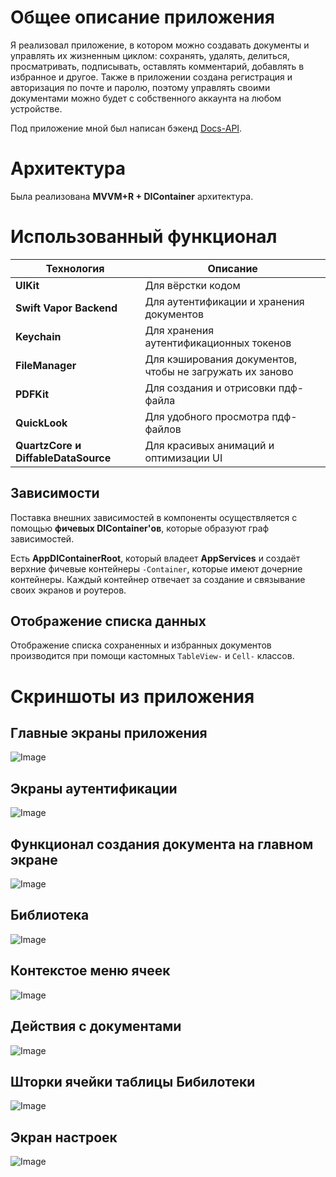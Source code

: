 # Общее описание приложения

Я реализовал приложение, в котором можно создавать документы и управлять их жизненным циклом: сохранять, удалять, делиться, просматривать, подписывать, оставлять комментарий, добавлять в избранное и другое. Также в приложении создана регистрация и авторизация по почте и паролю, поэтому управлять своими документами можно будет с собственного аккаунта на любом устройстве.

Под приложение мной был написан бэкенд [Docs-API](https://github.com/matveylogee/API-Docs).

# Архитектура

Была реализована **MVVM+R + DIContainer** архитектура.

# Использованный функционал

| Технология          | Описание                                                      |
|---------------------|---------------------------------------------------------------|
| **UIKit**           | Для вёрстки кодом                                             |
| **Swift Vapor Backend** | Для аутентификации и хранения документов                  |
| **Keychain**        | Для хранения аутентификационных токенов                       |
| **FileManager**     | Для кэширования документов, чтобы не загружать их заново      |
| **PDFKit**          | Для создания и отрисовки пдф-файла                            |
| **QuickLook**       | Для удобного просмотра пдф-файлов                             |
| **QuartzCore и DiffableDataSource**      | Для красивых анимаций и оптимизации UI   |

## Зависимости

Поставка внешних зависимостей в компоненты осуществляется с помощью **фичевых DIContainer'ов**, которые образуют граф зависимостей. 

Есть **AppDIContainerRoot**, который владеет **AppServices** и создаёт верхние фичевые контейнеры `-Container`, которые имеют дочерние контейнеры. 
Каждый контейнер отвечает за создание и связывание своих экранов и роутеров.


## Отображение списка данных

Отображение списка сохраненных и избранных документов производится при помощи кастомных `TableView-` и `Cell-` классов.

# Скриншоты из приложения

## Главные экраны приложения 

![Image](https://github.com/user-attachments/assets/15983625-b435-4458-967d-e621386523a3)

## Экраны аутентификации

![Image](https://github.com/user-attachments/assets/57ccee43-e024-4c25-a359-cd9bec6db847)

## Функционал создания документа на главном экране

![Image](https://github.com/user-attachments/assets/b9ea29a8-1c06-435d-ba42-66625e396b3d)

## Библиотека

![Image](https://github.com/user-attachments/assets/4641eb33-a5df-453e-b5a0-4e253c9bd930)

## Контекстое меню ячеек

![Image](https://github.com/user-attachments/assets/8d0a56d8-f097-4f12-b236-11c2dfcd5723)

## Действия с документами

![Image](https://github.com/user-attachments/assets/fd1c0064-4471-49fc-a719-c09cd98e0de0)

## Шторки ячейки таблицы Бибилотеки

![Image](https://github.com/user-attachments/assets/7f232865-336a-4ba5-b6e5-03ac376d46fd)

## Экран настроек

![Image](https://github.com/user-attachments/assets/2857655a-6a08-4e67-9455-9c7557336d22)
